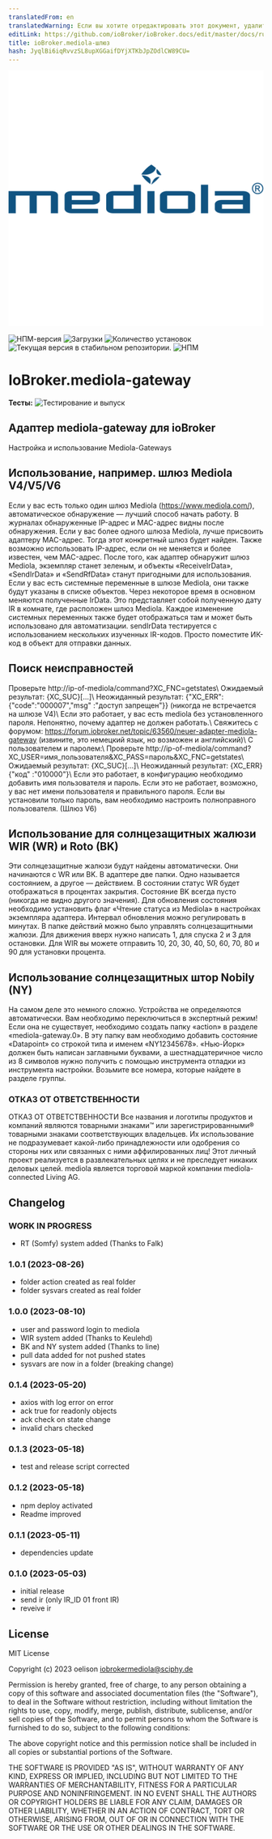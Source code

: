 ```yaml
---
translatedFrom: en
translatedWarning: Если вы хотите отредактировать этот документ, удалите поле «translationFrom», в противном случае этот документ будет снова автоматически переведен
editLink: https://github.com/ioBroker/ioBroker.docs/edit/master/docs/ru/adapterref/iobroker.mediola-gateway/README.md
title: ioBroker.mediola-шлюз
hash: JyqlBi6iqRvvzSL8upXGGaifDYjXTKbJpZOdlCW89CU=
---
```

![Логотип](../../../en/adapterref/iobroker.mediola-gateway/admin/mediola-gateway.png)

![НПМ-версия](https://img.shields.io/npm/v/iobroker.mediola-gateway.svg)
![Загрузки](https://img.shields.io/npm/dm/iobroker.mediola-gateway.svg)
![Количество установок](https://iobroker.live/badges/mediola-gateway-installed.svg)
![Текущая версия в стабильном репозитории.](https://iobroker.live/badges/mediola-gateway-stable.svg)
![НПМ](https://nodei.co/npm/iobroker.mediola-gateway.png?downloads=true)

# IoBroker.mediola-gateway
**Тесты:** ![Тестирование и выпуск](https://github.com/oelison/ioBroker.mediola-gateway/workflows/Test%20and%20Release/badge.svg)

## Адаптер mediola-gateway для ioBroker
Настройка и использование Mediola-Gateways

## Использование, например. шлюз Mediola V4/V5/V6
Если у вас есть только один шлюз Mediola (https://www.mediola.com/), автоматическое обнаружение — лучший способ начать работу. В журналах обнаруженные IP-адрес и MAC-адрес видны после обнаружения. Если у вас более одного шлюза Mediola, лучше присвоить адаптеру MAC-адрес. Тогда этот конкретный шлюз будет найден. Также возможно использовать IP-адрес, если он не меняется и более известен, чем MAC-адрес.
После того, как адаптер обнаружит шлюз Mediola, экземпляр станет зеленым, и объекты «ReceiveIrData», «SendIrData» и «SendRfData» станут пригодными для использования. Если у вас есть системные переменные в шлюзе Mediola, они также будут указаны в списке объектов. Через некоторое время в основном меняются полученные IrData. Это представляет собой полученную дату IR в комнате, где расположен шлюз Mediola.
Каждое изменение системных переменных также будет отображаться там и может быть использовано для автоматизации.
sendIrData тестируется с использованием нескольких изученных IR-кодов. Просто поместите ИК-код в объект для отправки данных.

## Поиск неисправностей
Проверьте http://ip-of-mediola/command?XC_FNC=getstates\ Ожидаемый результат: {XC_SUC}[...]\ Неожиданный результат: {"XC_ERR":{"code":"000007","msg" :"доступ запрещен"}} (никогда не встречается на шлюзе V4)\ Если это работает, у вас есть mediola без установленного пароля. Непонятно, почему адаптер не должен работать.\ Свяжитесь с форумом: https://forum.iobroker.net/topic/63560/neuer-adapter-mediola-gateway (извините, это немецкий язык, но возможен и английский)\ С пользователем и паролем:\ Проверьте http://ip-of-mediola/command?XC_USER=имя_пользователя&XC_PASS=пароль&XC_FNC=getstates\ Ожидаемый результат: {XC_SUC}[...]\ Неожиданный результат: {XC_ERR}{"код" :"010000"}\ Если это работает, в конфигурацию необходимо добавить имя пользователя и пароль. Если это не работает, возможно, у вас нет имени пользователя и правильного пароля. Если вы установили только пароль, вам необходимо настроить полноправного пользователя. (Шлюз V6)

## Использование для солнцезащитных жалюзи WIR (WR) и Roto (BK)
Эти солнцезащитные жалюзи будут найдены автоматически. Они начинаются с WR или BK. В адаптере две папки. Одно называется состоянием, а другое — действием.
В состоянии статус WR будет отображаться в процентах закрытия. Состояние BK всегда пусто (никогда не видно другого значения). Для обновления состояния необходимо установить флаг «Чтение статуса из Mediola» в настройках экземпляра адаптера. Интервал обновления можно регулировать в минутах.
В папке действий можно было управлять солнцезащитными жалюзи. Для движения вверх нужно написать 1, для спуска 2 и 3 для остановки. Для WIR вы можете отправить 10, 20, 30, 40, 50, 60, 70, 80 и 90 для установки процента.

## Использование солнцезащитных штор Nobily (NY)
На самом деле это немного сложно. Устройства не определяются автоматически. Вам необходимо переключиться в экспертный режим! Если она не существует, необходимо создать папку «action» в разделе «mediola-gateway.0». В эту папку вам необходимо добавить состояние «Datapoint» со строкой типа и именем «NY12345678». «Нью-Йорк» должен быть написан заглавными буквами, а шестнадцатеричное число из 8 символов нужно получить с помощью инструмента отладки из инструмента настройки. Возьмите все номера, которые найдете в разделе группы.

### ОТКАЗ ОТ ОТВЕТСТВЕННОСТИ
ОТКАЗ ОТ ОТВЕТСТВЕННОСТИ Все названия и логотипы продуктов и компаний являются товарными знаками™ или зарегистрированными® товарными знаками соответствующих владельцев. Их использование не подразумевает какой-либо принадлежности или одобрения со стороны них или связанных с ними аффилированных лиц! Этот личный проект реализуется в развлекательных целях и не преследует никаких деловых целей. mediola является торговой маркой компании mediola-connected Living AG.

## Changelog

<!--
    Placeholder for the next version (at the beginning of the line):
    ### **WORK IN PROGRESS**
-->

### **WORK IN PROGRESS**

-   RT (Somfy) system added (Thanks to Falk)

### 1.0.1 (2023-08-26)

-   folder action created as real folder
-   folder sysvars created as real folder

### 1.0.0 (2023-08-10)

-   user and password login to mediola
-   WIR system added (Thanks to Keulehd)
-   BK and NY system added (Thanks to line)
-   pull data added for not pushed states
-   sysvars are now in a folder (breaking change)

### 0.1.4 (2023-05-20)

-   axios with log error on error
-   ack true for readonly objects
-   ack check on state change
-   invalid chars checked

### 0.1.3 (2023-05-18)

-   test and release script corrected

### 0.1.2 (2023-05-18)

-   npm deploy activated
-   Readme improved

### 0.1.1 (2023-05-11)

-   dependencies update

### 0.1.0 (2023-05-03)

-   initial release
-   send ir (only IR_ID 01 front IR)
-   reveive ir

## License

MIT License

Copyright (c) 2023 oelison <iobrokermediola@sciphy.de>

Permission is hereby granted, free of charge, to any person obtaining a copy
of this software and associated documentation files (the "Software"), to deal
in the Software without restriction, including without limitation the rights
to use, copy, modify, merge, publish, distribute, sublicense, and/or sell
copies of the Software, and to permit persons to whom the Software is
furnished to do so, subject to the following conditions:

The above copyright notice and this permission notice shall be included in all
copies or substantial portions of the Software.

THE SOFTWARE IS PROVIDED "AS IS", WITHOUT WARRANTY OF ANY KIND, EXPRESS OR
IMPLIED, INCLUDING BUT NOT LIMITED TO THE WARRANTIES OF MERCHANTABILITY,
FITNESS FOR A PARTICULAR PURPOSE AND NONINFRINGEMENT. IN NO EVENT SHALL THE
AUTHORS OR COPYRIGHT HOLDERS BE LIABLE FOR ANY CLAIM, DAMAGES OR OTHER
LIABILITY, WHETHER IN AN ACTION OF CONTRACT, TORT OR OTHERWISE, ARISING FROM,
OUT OF OR IN CONNECTION WITH THE SOFTWARE OR THE USE OR OTHER DEALINGS IN THE
SOFTWARE.